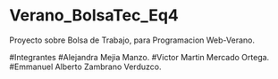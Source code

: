 # Verano_BolsaTec_Eq4
Proyecto sobre Bolsa de Trabajo, para Programacion Web-Verano.

#Integrantes
#Alejandra Mejia Manzo.
#Victor Martin Mercado Ortega.
#Emmanuel Alberto Zambrano Verduzco.
